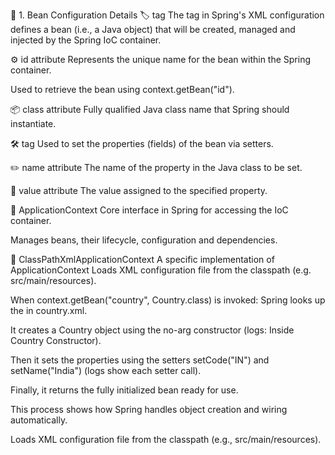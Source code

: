 🧩 1. Bean Configuration Details
🏷️ <bean> tag
The <bean> tag in Spring's XML configuration defines a bean (i.e., a Java object) that will be created, managed and injected by the Spring IoC container.

⚙️ id attribute
Represents the unique name for the bean within the Spring container.

Used to retrieve the bean using context.getBean("id").

📦 class attribute
Fully qualified Java class name that Spring should instantiate.

🛠️ <property> tag
Used to set the properties (fields) of the bean via setters.

✏️ name attribute
The name of the property in the Java class to be set.

🔡 value attribute
The value assigned to the specified property.

🔹 ApplicationContext
Core interface in Spring for accessing the IoC container.

Manages beans, their lifecycle, configuration and dependencies.

🔹 ClassPathXmlApplicationContext
A specific implementation of ApplicationContext
Loads XML configuration file from the classpath (e.g. src/main/resources).

When context.getBean("country", Country.class) is invoked:
Spring looks up the <bean id="country"> in country.xml.

It creates a Country object using the no-arg constructor (logs: Inside Country Constructor).

Then it sets the properties using the setters setCode("IN") and setName("India") (logs show each setter call).

Finally, it returns the fully initialized bean ready for use.

This process shows how Spring handles object creation and wiring automatically.

Loads XML configuration file from the classpath (e.g., src/main/resources).

